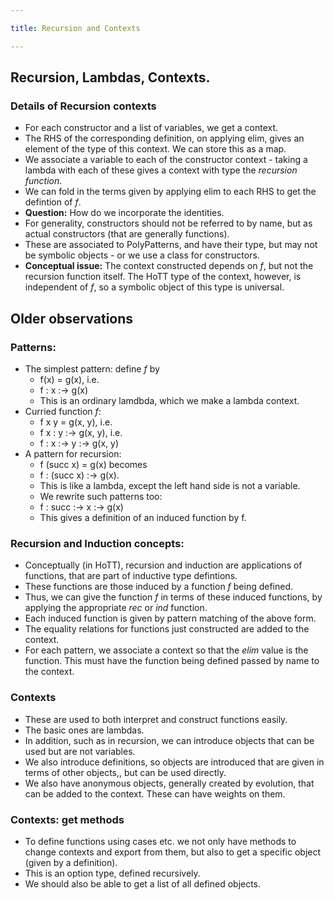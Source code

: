 ```yaml
---

title: Recursion and Contexts

---
```


## Recursion, Lambdas, Contexts.

### Details of Recursion contexts
* For each constructor and a list of variables, we get a context.
* The RHS of the corresponding definition, on applying elim, gives an element of the type of this context. We can store this as a map.
* We associate a variable to each of the constructor context - taking a lambda with each of these gives a context with type the _recursion function_.
* We can fold in the terms given by applying elim to each RHS to get the defintion of _f_.  
* __Question:__ How do we incorporate the identities.
* For generality, constructors should not be referred to by name, but as actual constructors (that are generally functions).
* These are associated to PolyPatterns, and have their type, but may not be symbolic objects - or we use a class for constructors.
* __Conceptual issue:__ The context constructed depends on _f_, but not the recursion function itself. The HoTT type of the context, however, is independent of _f_, so a symbolic object of this type is universal.



## Older observations

### Patterns:
* The simplest pattern: define _f_ by
    - f(x) = g(x), i.e.
    - f : x :-> g(x)
    - This is an ordinary lamdbda, which we make a lambda context.
* Curried function _f_:
    - f x y = g(x, y), i.e.
    - f x : y :-> g(x, y), i.e.
    - f : x :-> y :-> g(x, y)
* A pattern for recursion:
    - f (succ x) = g(x) becomes
    - f : (succ x) :-> g(x).
    - This is like a lambda, except the left hand side is not a variable.
    - We rewrite such patterns too:
    - f : succ :-> x :-> g(x)
    - This gives  a definition of an induced function by f.

### Recursion and Induction concepts:
* Conceptually (in HoTT), recursion and induction are applications of functions, that are part of inductive type defintions.
* These functions are those induced by a function _f_ being defined.
* Thus, we can give the function _f_ in terms of these induced functions, by applying the appropriate _rec_ or _ind_ function.
* Each induced function is given by pattern matching of the above form.
* The equality relations for functions just constructed are added to the context.
* For each pattern, we associate a context so that the _elim_ value is the function. This must have the function being defined passed by name to the context.

### Contexts
* These are used to both interpret and construct functions easily.
* The basic ones are lambdas.
* In addition, such as in recursion, we can introduce objects that can be used but are not variables.
* We also introduce definitions, so objects are introduced that are given in terms of other objects,, but can be used directly.
* We also have anonymous objects, generally created by evolution, that can be added to the context. These can have weights on them.

### Contexts: get methods
* To define functions using cases etc. we not only have methods to change contexts and export from them, but also to get a specific object (given by a definition).
* This is an option type, defined recursively.
* We should also be able to get a list of all defined objects.



